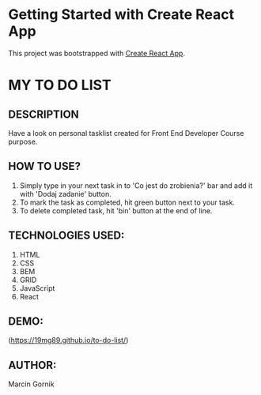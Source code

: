# Getting Started with Create React App

This project was bootstrapped with [Create React App](https://github.com/facebook/create-react-app).

# MY TO DO LIST 
## DESCRIPTION 
Have a look on personal tasklist created for Front End Developer Course purpose. 
## HOW TO USE?
1. Simply type in your next task in to 'Co jest do zrobienia?' bar and add it with 'Dodaj zadanie' button.
2. To mark the task as completed, hit green button next to your task.
3. To delete completed task, hit 'bin' button at the end of line.
## TECHNOLOGIES USED: 
1. HTML
2. CSS
3. BEM
4. GRID
5. JavaScript
6. React
## DEMO:
(https://19mg89.github.io/to-do-list/)
## AUTHOR:
Marcin Gornik


